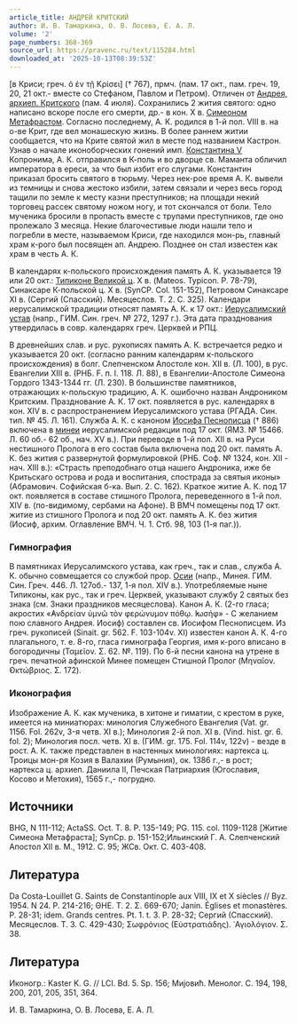 ```yaml
---
article_title: АНДРЕЙ КРИТСКИЙ
author: И. В. Тамаркина, О. В. Лосева, Е. А. Л.
volume: '2'
page_numbers: 368-369
source_url: https://pravenc.ru/text/115284.html
downloaded_at: '2025-10-13T08:39:53Z'
---
```


[в Криси; греч. ὁ ἐν τῇ Κρίσει] († 767), прмч. (пам. 17 окт., пам. греч. 19, 20, 21 окт.- вместе со Стефаном, Павлом и Петром). Отличен от [Андрея, архиеп. Критского](<https://pravenc.ru/text/Андрея  архиеп  Критского.html>) (пам. 4 июля). Сохранились 2 жития святого: одно написано вскоре после его смерти, др.- в кон. X в. [Симеоном Метафрастом](<https://pravenc.ru/text/Симеон Метафраст.html>). Согласно последнему, А. К. родился в 1-й пол. VIII в. на о-ве Крит, где вел монашескую жизнь. В более раннем житии сообщается, что на Крите святой жил в месте под названием Кастрон. Узнав о начале иконоборческих гонений имп. [Константина V](<https://pravenc.ru/text/Константина V.html>) Копронима, А. К. отправился в К-поль и во дворце св. Маманта обличил императора в ереси, за что был избит его слугами. Константин приказал бросить святого в тюрьму. Через нек-рое время А. К. вывели из темницы и снова жестоко избили, затем связали и через весь город тащили по земле к месту казни преступников; на площади некий торговец рассек святому ножом ногу, и тот скончался от боли. Тело мученика бросили в пропасть вместе с трупами преступников, где оно пролежало 3 месяца. Некие благочестивые люди нашли тело и погребли в месте, называемом Криси, где находился мон-рь, главный храм к-рого был посвящен ап. Андрею. Позднее он стал известен как храм в честь А. К.

В календарях к-польского происхождения память А. К. указывается 19 или 20 окт.: [Типиконе Великой ц](<https://pravenc.ru/text/Типиконе Великой ц.html>). X в. (Mateos. Typicon. P. 78-79), Синаксаре К-польской ц. X в. (SynCP. Col. 151-152), Петровом Синаксаре XI в. (Сергий (Спасский). Месяцеслов. Т. 2. С. 325). Календари иерусалимской традиции относят память А. К. к 17 окт.: [Иерусалимский устав](<https://pravenc.ru/text/Иерусалимский устав.html>) (напр., ГИМ. Син. греч. № 272, 1297 г.). Эта дата празднования утвердилась в совр. календарях греч. Церквей и РПЦ.

В древнейших слав. и рус. рукописях память А. К. встречается редко и указывается 20 окт. (согласно ранним календарям к-польского происхождения) в болг. Слепченском Апостоле кон. XII в. (Л. 100), в рус. Евангелии XIII в. (РНБ. F. п. I. 118. Л. 88), в Евангелии-Апостоле Симеона Гордого 1343-1344 гг. (Л. 230). В большинстве памятников, отражающих к-польскую традицию, А. К. ошибочно назван Андроником Критским. Празднование А. К. 17 окт. появляется в рус. календарях в кон. XIV в. с распространением Иерусалимского устава (РГАДА. Син. тип. № 45. Л. 161). Служба А. К. с каноном [Иосифа Песнописца](<https://pravenc.ru/text/Иосиф Песнописец.html>) († 886) включена в [минеи](https://pravenc.ru/text/минеи.html) иерусалимской редакции под 17 окт. (ЯМЗ. № 15466. Л. 60 об.- 62 об., нач. XV в.). При переводе в 1-й пол. XII в. на Руси нестишного Пролога в его состав была включена под 20 окт. память А. К. без жития с развернутой формулировкой (РНБ. Соф. № 1324, кон. XII - нач. XIII в.): «Страсть преподобнаго отца нашего Андроника, иже бе Критьскаго острова и рода и воспитания, спострада за святыя иконы» (Абрамович. Софийская б-ка. Вып. 2. С. 162). Краткое житие А. К. под 17 окт. появляется в составе стишного Пролога, переведенного в 1-й пол. XIV в. (по-видимому, сербами на Афоне). В ВМЧ помещены под 17 окт. житие из стишного Пролога и под 20 окт. память А. К. без жития (Иосиф, архим. Оглавление ВМЧ. Ч. 1. Стб. 98, 103 (1-я паг.)).

### Гимнография

В памятниках Иерусалимского устава, как греч., так и слав., служба А. К. обычно совмещается со службой прор. [Осии](https://pravenc.ru/text/Осия.html) (напр., Минея. ГИМ. Син. Греч. 446. Л. 127об.- 137, 1-я пол. XIV в.). Употребляемые ныне Типиконы, как рус., так и греч. Церквей, указывают службу 2 святых без знака (см. Знаки праздников месяцеслова). Канон А. К. (2-го гласа; акростих «̓Ανδρείαν ὑμνῶ τὸν φερώνυμον πόθῳ. ̓Ιωσήφ» - С желанием пою славного Андрея. Иосиф) составлен св. Иосифом Песнописцем. Из греч. рукописей (Sinait. gr. 562. F. 103-104v. XI) известен канон А. К. 4-го плагального, т. е. 8-го, гласа гимнографа Георгия, имя к-рого вписано в богородичны (Ταμεῖον. Σ. 62. №. 119). По 6-й песни канона на утрене в греч. печатной афинской Минее помещен Стишной Пролог (Μηναῖον. ̓Οκτώβριος. Σ. 172).

### Иконография

Изображение А. К. как мученика, в хитоне и гиматии, с крестом в руке, имеется на миниатюрах: минология Служебного Евангелия (Vat. gr. 1156. Fol. 262v, 3-я четв. XI в.); Минология 2-й пол. XI в. (Vind. hist. gr. 6. fol. 2); Минология посл. четв. XI в. (ГИМ. gr. 175. Fol. 114v, 122v) - везде в рост. А. К. также представлен в настенных минологиях: нартекса ц. Троицы мон-ря Козия в Валахии (Румыния), ок. 1386 г.,- в рост; нартекса ц. архиеп. Даниила II, Печская Патриархия (Югославия, Косово и Метохия), 1565 г.,- погрудно.

## Источники

BHG, N 111-112; ActaSS. Oct. T. 8. P. 135-149; PG. 115. col. 1109-1128 [Житие Симеона Метафраста]; SynCp. p. 151-152;Ильинский Г. А. Слепченский Апостол XII в. М., 1912. С. 95; ЖСв. Окт. С. 403-408.

## Литература

Da Costa-Louillet G. Saints de Constantinople aux VIII, IX et X siècles // Byz. 1954. N 24. P. 214-216; ΘΗΕ. Τ. 2. Σ. 669-670; Janin. Églises et monastères. P. 28-31; idem. Grands centres. Pt. 1. t. 3. P. 28-32; Сергий (Спасский). Месяцеслов. Т. 3. С. 429-430; Σωφρόνιος (Εὐστρατιάδης). ῾Αγιολόγιον. Σ. 38.

## Литература

Иконогр.: Kaster K. G. // LCI. Bd. 5. Sp. 156; Миjовић. Менолог. C. 194, 198, 200, 201, 205, 351, 364.

И. В. Тамаркина,   О. В. Лосева, Е. А. Л.

